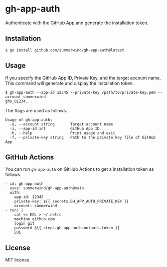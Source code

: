 # gh-app-auth

Authenticate with the GitHub App and generate the installation token.

## Installation

```
$ go install github.com/summerwind/gh-app-auth@latest
```

## Usage

If you specify the GitHub App ID, Private Key, and the target account name, This command will generate and display the installation token.

```
$ gh-app-auth --app-id 12345 --private-key /path/to/private-key.pem --account summerwind
ghs_01234...
```

The flags are used as follows.

```
Usage of gh-app-auth:
  -a, --account string       Target account name
  -i, --app-id int           GitHub App ID
  -h, --help                 Print usage and exit
  -f, --private-key string   Path to the private key file of GitHub App
```

## GitHub Actions

You can run `gh-app-auth` on GitHub Actions to get a installation token as follows.

```
- id: gh-app-auth
  uses: summerwind/gh-app-auth@main
  with:
    app-id: 12345
    private-key: ${{ secrets.GH_APP_AUTH_PRIVATE_KEY }}
    account: summerwind
- run: |
    cat << EOL > ~/.netrc
    machine github.com
    login git
    password ${{ steps.gh-app-auth.outputs.token }}
    EOL
```

## License

MIT license.
